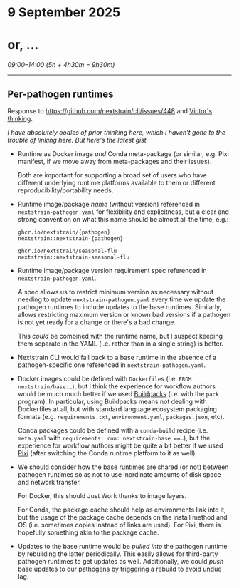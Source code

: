 # 9 September 2025
# or, …

_09:00–14:00 (5h + 4h30m = 9h30m)_  

---

## Per-pathogen runtimes

Response to <https://github.com/nextstrain/cli/issues/448> and [Victor's
thinking](https://docs.google.com/document/d/1KrElHFEk8c-2zHDs91OqZU0AKme_7WBJ6REUbEzk6aU/edit?tab=t.0).

_I have absolutely oodles of prior thinking here, which I haven't gone to the
trouble of linking here.  But here's the latest gist._

  - Runtime as Docker image _and_ Conda meta-package (or similar, e.g. Pixi
    manifest, if we move away from meta-packages and their issues).

    Both are important for supporting a broad set of users who have different
    underlying runtime platforms available to them or different
    reproducibility/portability needs.

  - Runtime image/package _name_ (without version) referenced in
    `nextstrain-pathogen.yaml` for flexibility and explicitness, but a clear
    and strong convention on what this name should be almost all the time,
    e.g.:

        ghcr.io/nextstrain/{pathogen}
        nextstrain::nextstrain-{pathogen}

        ghcr.io/nextstrain/seasonal-flu
        nextstrain::nextstrain-seasonal-flu

  - Runtime image/package version requirement spec referenced in
    `nextstrain-pathogen.yaml`.

    A spec allows us to restrict minimum version as necessary without needing
    to update `nextstrain-pathogen.yaml` every time we update the pathogen
    runtimes to include updates to the base runtimes.  Similarly, allows
    restricting maximum version or known bad versions if a pathogen is not yet
    ready for a change or there's a bad change.

    This _could_ be combined with the runtime name, but I suspect keeping them
    separate in the YAML (i.e. rather than in a single string) is better.

  - Nextstrain CLI would fall back to a base runtime in the absence of a
    pathogen-specific one referenced in `nextstrain-pathogen.yaml`.

  - Docker images could be defined with `Dockerfile`s (i.e. `FROM
    nextstrain/base:…`), but I think the experience for workflow authors would
    be much much better if we used [Buildpacks](https://buildpacks.io) (i.e.
    with the `pack` program).  In particular, using Buildpacks means not
    dealing with Dockerfiles at all, but with standard language ecosystem
    packaging formats (e.g. `requirements.txt`, `environment.yaml`,
    `packages.json`, etc).

    Conda packages could be defined with a `conda-build` recipe (i.e.
    `meta.yaml` with `requirements: run: nextstrain-base ==…`), but the
    experience for workflow authors might be quite a bit better if we used
    [Pixi](https://pixi.sh/latest/) (after switching the Conda runtime platform
    to it as well).

  - We should consider how the base runtimes are shared (or not) between
    pathogen runtimes so as not to use inordinate amounts of disk space and
    network transfer.

    For Docker, this should Just Work thanks to image layers.

    For Conda, the package cache should help as environments link into it, but
    the usage of the package cache depends on the install method and OS (i.e.
    sometimes copies instead of links are used).  For Pixi, there is hopefully
    something akin to the package cache.

  - Updates to the base runtime would be _pulled into_ the pathogen runtime by
    rebuilding the latter periodically.  This easily allows for third-party
    pathogen runtimes to get updates as well.  Additionally, we could _push_
    base updates to our pathogens by triggering a rebuild to avoid undue lag.
